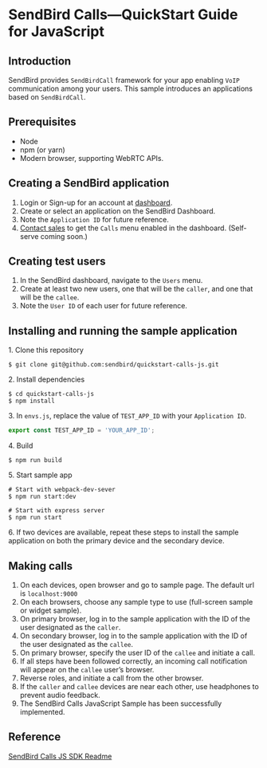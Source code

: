 # SendBird Calls—QuickStart Guide for JavaScript

## Introduction
SendBird provides `SendBirdCall` framework for your app enabling `VoIP` communication among your users. This sample introduces an applications based on `SendBirdCall`.

## Prerequisites
- Node
- npm (or yarn)
- Modern browser, supporting WebRTC APIs.

## Creating a SendBird application
1. Login or Sign-up for an account at [dashboard](https://dashboard.sendbird.com/).
2. Create or select an application on the SendBird Dashboard.
3. Note the `Application ID` for future reference.
4. [Contact sales](https://sendbird.com/contact-sales) to get the `Calls` menu enabled in the dashboard. (Self-serve coming soon.)

## Creating test users
1. In the SendBird dashboard, navigate to the `Users` menu.
2. Create at least two new users, one that will be the `caller`, and one that will be the `callee`.
3. Note the `User ID` of each user for future reference.

## Installing and running the sample application
1\. Clone this repository 
```shell script
$ git clone git@github.com:sendbird/quickstart-calls-js.git
```
2\. Install dependencies
```shell script
$ cd quickstart-calls-js
$ npm install
```
3\. In `envs.js`, replace the value of `TEST_APP_ID` with your `Application ID`.
```javascript
export const TEST_APP_ID = 'YOUR_APP_ID';
```
4\. Build
```shell script
$ npm run build
```
5\. Start sample app
```shell script
# Start with webpack-dev-sever
$ npm run start:dev

# Start with express server
$ npm run start
```
6\. If two devices are available, repeat these steps to install the sample application on both the primary device and the secondary device.

## Making calls
1. On each devices, open browser and go to sample page. The default url is `localhost:9000`
2. On each browsers, choose any sample type to use (full-screen sample or widget sample).
3. On primary browser, log in to the sample application with the ID of the user designated as the `caller`.
4. On secondary browser, log in to the sample application with the ID of the user designated as the `callee`.
5. On primary browser, specify the user ID of the `callee` and initiate a call.
6. If all steps have been followed correctly, an incoming call notification will appear on the `callee` user’s browser.
7. Reverse roles, and initiate a call from the other browser.
8. If the `caller` and `callee` devices are near each other, use headphones to prevent audio feedback.
9. The SendBird Calls JavaScript Sample has been successfully implemented.

## Reference
[SendBird Calls JS SDK Readme](https://github.com/sendbird/sendbird-calls-javascript/blob/master/README.md)
